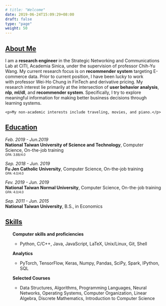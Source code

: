 ```yaml
---
# title: "Welcome"
date: 2019-06-24T15:09:29+08:00
draft: false
type: "page"
weight: 50
---
```


## <u>About Me</u>

<div>
    <p> I am a <b>research engineer</b> in the Strategic Networking and Communications Lab at CITI, Academia Sinica, under the supervision of professor Chih-Yu Wang. My current research focus is on <b>recommender system</b> targeting E-commerce data. Prior to current position, I have been lucky to work with professor Wei-Ho Chung in FinTech and derivative pricing. My research interest lie primarily at the intersection of <b>user behavior analysis</b>, <b>nlp</b>, <b>ml/dl</b>, and <b>recommender system</b>. Specifically, I try to explore meaningful information for making better business decisions through learning systems.</p>

    <p>My non-academic interests include traveling, movies, and piano.</p>
</div>

## <u>Education</u>
<div>
    <div>
        <p>
            <span style="font-style: italic; font-size: 14px;">Feb. 2019 - Jun.2019</span><br>
            <span style="font-weight: bold">National Taiwan University of Science and Technology</span>, Computer Science, On-the-job training<br>
            <span style="font-size: 10px">GPA: 3.88/4.0</span>
        </p>
    </div>
    <div>
        <p>
            <span style="font-style: italic; font-size: 14px;">Sep. 2018 - Jun. 2019</span><br>
            <span style="font-weight: bold">Fu Jen Catholic University</span>, Computer Science, On-the-job training<br>
            <span style="font-size: 10px">GPA: 4.0/4.0</span>
        </p>
    </div>
    <div>
        <p>
            <span style="font-style: italic; font-size: 14px;">Fev. 2019 - Jun. 2019</span><br>
            <span style="font-weight: bold">National Taiwan Normal University</span>, Computer Science, On-the-job training<br>
            <span style="font-size: 10px">GPA: 4.0/4.0</span>
        </p>
    </div>
    <div>
        <p>
            <span style="font-style: italic; font-size: 14px;">Sep. 2011 - Jun. 2015</span><br>
            <span style="font-weight: bold">National Taiwan University</span>, B.S., in Economics</p>
    </div>
</div>

## <u>Skills</u>
<div>
    <ul>
        <p style="font-weight:bold">Computer skills and proficiencies</p>
        <ul>
            <li>Python, C/C++, Java, JavaScript, LaTeX, Unix/Linux, Git, Shell</li>
        </ul>
        <p style="font-weight: bold">Analytics</p>
        <ul>
            <li>PyTorch, TensorFlow, Keras, Numpy, Pandas, SciPy, Spark, IPython, SQL</li>
        </ul>
        <p style="font-weight: bold">Selected Courses</p>
        <ul>
            <li>Data Structures, Algorithms, Programming Languages, Neural Networks, Operating Systems, Computer Organization, Linear Algebra, Discrete Mathematics, Introduction to Computer Science</li>
        </ul>
    </ul>
</div>